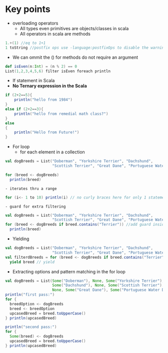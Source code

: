 # Key points
- overloading operators
	- All types even primitives are objects/classes in scala
	- All operators in scala are methods
```scala
1.+(1) //eq to 1+1
1 toString //postfix ops use -language:postfixOps to disable the warning in REPL
```

- We can ommit the () for methods do not require an argument
```scala
def isEven(n:Int) = (n % 2) == 0
List(1,2,3,4,5,6) filter isEven foreach println
```

- If statement in Scala
- **No Ternary expression in the Scala**
```scala
if (2+2==5){
	println("hello from 1984")
}
else if (2+2==3){
	println("hello from remedial math class?")
}
else
{
	println("Hello from Future!")
}
```

- For loop
	- for each element in a collection
```scala
val dogBreeds = List("Doberman", "Yorkshire Terrier", "Dachshund",
                     "Scottish Terrier", "Great Dane", "Portuguese Water Dog")

for (breed <- dogBreeds)
  println(breed)
```
	- iterates thru a range
```scala
for (i<- 1 to 10) println(i) // no curly braces here for only 1 statement inside the for loop
```
	- guard for extra filtering
```scala
val dogBreeds = List("Doberman", "Yorkshire Terrier", "Dachshund",
                     "Scottish Terrier", "Great Dane", "Portuguese Water Dog")
for (breed <- dogBreeds if breed.contains("Terrier")) //add guard inside the for expression
  println(breed)
```
- Yielding
```scala
val dogBreeds = List("Doberman", "Yorkshire Terrier", "Dachshund",
                     "Scottish Terrier", "Great Dane", "Portuguese Water Dog")
val filterdBreeds = for (breed <- dogBreeds if breed.contains("Terrier")) 
  yield breed // yield
```

- Extracting options and pattern matching in the for loop
```scala
val dogBreeds = List(Some("Doberman"), None, Some("Yorkshire Terrier"), 
                     Some("Dachshund"), None, Some("Scottish Terrier"),
                     None, Some("Great Dane"), Some("Portuguese Water Dog"))
println("first pass:")
for {
  breedOption <- dogBreeds
  breed <- breedOption
  upcasedBreed = breed.toUpperCase()
} println(upcasedBreed)

println("second pass:")
for {
  Some(breed) <- dogBreeds
  upcasedBreed = breed.toUpperCase()
} println(upcasedBreed)

```

